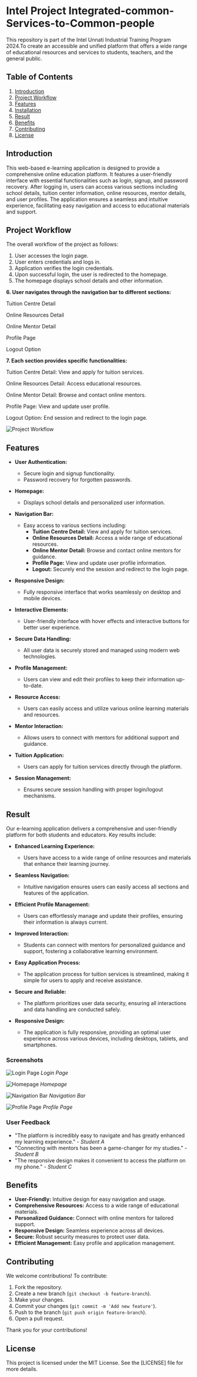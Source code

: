# Intel Project Integrated-common-Services-to-Common-people
This repository is part of the Intel Unnati Industrial Training Program 2024.To create an accessible and unified platform that offers a wide range of educational resources and services to students, teachers, and the general public.

## Table of Contents
1. [Introduction](#introduction)
2. [Project Workflow](#project-workflow)
3. [Features](#features)
4. [Installation](#installation)
5. [Result](#result)
6. [Benefits](#benefits)
7. [Contributing](#contributing)
8. [License](#license)

## Introduction
This web-based e-learning application is designed to provide a comprehensive online education platform. It features a user-friendly interface with essential functionalities such as login, signup, and password recovery. After logging in, users can access various sections including school details, tuition center information, online resources, mentor details, and user profiles. The application ensures a seamless and intuitive experience, facilitating easy navigation and access to educational materials and support.

## Project Workflow
The overall workflow of the project as follows:
1. User accesses the login page.
2. User enters credentials and logs in.
3. Application verifies the login credentials.
4. Upon successful login, the user is redirected to the homepage.
5. The homepage displays school details and other information.

**6. User navigates through the navigation bar to different sections:**

   Tuition Centre Detail

   Online Resources Detail

   Online Mentor Detail

   Profile Page

   Logout Option
   
**7. Each section provides specific functionalities:**

   Tuition Centre Detail: View and apply for tuition services.

   Online Resources Detail: Access educational resources.

   Online Mentor Detail: Browse and contact online mentors.

   Profile Page: View and update user profile.

   Logout Option: End session and redirect to the login page.


![Project Workflow](result/Intel_workflow.png)



## Features

- **User Authentication:**
  - Secure login and signup functionality.
  - Password recovery for forgotten passwords.

- **Homepage:**
  - Displays school details and personalized user information.

- **Navigation Bar:**
  - Easy access to various sections including:
    - **Tuition Centre Detail:** View and apply for tuition services.
    - **Online Resources Detail:** Access a wide range of educational resources.
    - **Online Mentor Detail:** Browse and contact online mentors for guidance.
    - **Profile Page:** View and update user profile information.
    - **Logout:** Securely end the session and redirect to the login page.

- **Responsive Design:**
  - Fully responsive interface that works seamlessly on desktop and mobile devices.

- **Interactive Elements:**
  - User-friendly interface with hover effects and interactive buttons for better user experience.

- **Secure Data Handling:**
  - All user data is securely stored and managed using modern web technologies.

- **Profile Management:**
  - Users can view and edit their profiles to keep their information up-to-date.

- **Resource Access:**
  - Users can easily access and utilize various online learning materials and resources.

- **Mentor Interaction:**
  - Allows users to connect with mentors for additional support and guidance.

- **Tuition Application:**
  - Users can apply for tuition services directly through the platform.

- **Session Management:**
  - Ensures secure session handling with proper login/logout mechanisms.

## Result

Our e-learning application delivers a comprehensive and user-friendly platform for both students and educators. Key results include:

- **Enhanced Learning Experience:**
  - Users have access to a wide range of online resources and materials that enhance their learning journey.
  
- **Seamless Navigation:**
  - Intuitive navigation ensures users can easily access all sections and features of the application.

- **Efficient Profile Management:**
  - Users can effortlessly manage and update their profiles, ensuring their information is always current.

- **Improved Interaction:**
  - Students can connect with mentors for personalized guidance and support, fostering a collaborative learning environment.

- **Easy Application Process:**
  - The application process for tuition services is streamlined, making it simple for users to apply and receive assistance.

- **Secure and Reliable:**
  - The platform prioritizes user data security, ensuring all interactions and data handling are conducted safely.

- **Responsive Design:**
  - The application is fully responsive, providing an optimal user experience across various devices, including desktops, tablets, and smartphones.

### Screenshots

![Login Page](result/login_page.png)
*Login Page*

![Homepage](result/login_page.png)
*Homepage*

![Navigation Bar](result/login_page.png)
*Navigation Bar*

![Profile Page](result/profile_page.png)
*Profile Page*

### User Feedback

- "The platform is incredibly easy to navigate and has greatly enhanced my learning experience." - *Student A*
- "Connecting with mentors has been a game-changer for my studies." - *Student B*
- "The responsive design makes it convenient to access the platform on my phone." - *Student C*


## Benefits

- **User-Friendly:** Intuitive design for easy navigation and usage.
- **Comprehensive Resources:** Access to a wide range of educational materials.
- **Personalized Guidance:** Connect with online mentors for tailored support.
- **Responsive Design:** Seamless experience across all devices.
- **Secure:** Robust security measures to protect user data.
- **Efficient Management:** Easy profile and application management.

## Contributing

We welcome contributions! To contribute:

1. Fork the repository.
2. Create a new branch (`git checkout -b feature-branch`).
3. Make your changes.
4. Commit your changes (`git commit -m 'Add new feature'`).
5. Push to the branch (`git push origin feature-branch`).
6. Open a pull request.

Thank you for your contributions!

## License
This project is licensed under the MIT License. See the [LICENSE] file for more details.

